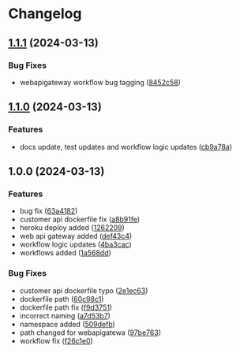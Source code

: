 # Changelog

## [1.1.1](https://github.com/onurkanbakirci/Tesodev.Case/compare/v1.1.0...v1.1.1) (2024-03-13)


### Bug Fixes

* webapigateway workflow bug tagging ([8452c58](https://github.com/onurkanbakirci/Tesodev.Case/commit/8452c5874ef2d58321df0a5978a76e3e159f2f35))

## [1.1.0](https://github.com/onurkanbakirci/Tesodev.Case/compare/v1.0.0...v1.1.0) (2024-03-13)


### Features

* docs update, test updates and workflow logic updates ([cb9a78a](https://github.com/onurkanbakirci/Tesodev.Case/commit/cb9a78a6f2195703fd8a774cbff5b8701bcc0257))

## 1.0.0 (2024-03-13)


### Features

* bug fix ([63a4182](https://github.com/onurkanbakirci/Tesodev.Case/commit/63a4182a99bb914488660795119ebc4dcb888bbc))
* customer api dockerfile fix ([a8b91fe](https://github.com/onurkanbakirci/Tesodev.Case/commit/a8b91feeea28ba3cdc7835cb96fdcc63a535f980))
* heroku deploy added ([1262209](https://github.com/onurkanbakirci/Tesodev.Case/commit/12622097260218fe06dbeaab80db0a7d89e3c140))
* web api gateway added ([def43c4](https://github.com/onurkanbakirci/Tesodev.Case/commit/def43c45bce575cc279c1b2efb9d57b935c0c1e2))
* workflow logic updates ([4ba3cac](https://github.com/onurkanbakirci/Tesodev.Case/commit/4ba3cac785ce4d453e3906e502cea5a5eeab87b3))
* workflows added ([1a568dd](https://github.com/onurkanbakirci/Tesodev.Case/commit/1a568dd6c0b79a652a5ab4a0a640e69e9ed3d8e7))


### Bug Fixes

* customer api dockerfile typo ([2e1ec63](https://github.com/onurkanbakirci/Tesodev.Case/commit/2e1ec63bda83eeb5afa1f5da32aae3fb2d343e9f))
* dockerfile path ([60c98c1](https://github.com/onurkanbakirci/Tesodev.Case/commit/60c98c107b08a2d7308ebb62f53b398da1f9e486))
* dockerfile path fix ([f9d3751](https://github.com/onurkanbakirci/Tesodev.Case/commit/f9d3751b7e47ce18f0b10457db4a21ef0b0cf9a2))
* incorrect naming ([a7d53b7](https://github.com/onurkanbakirci/Tesodev.Case/commit/a7d53b7214f96217edb0f7492f6480d1320d6837))
* namespace added ([509defb](https://github.com/onurkanbakirci/Tesodev.Case/commit/509defb8ccc24a73a8bf34d4f0b614f685913285))
* path changed for webapigatewa ([97be763](https://github.com/onurkanbakirci/Tesodev.Case/commit/97be763c2ed508a75be3d73edc0a13bc1c32eceb))
* workflow fix ([f26c1e0](https://github.com/onurkanbakirci/Tesodev.Case/commit/f26c1e0fb89ed8dfc19043232f4505f43562d461))
